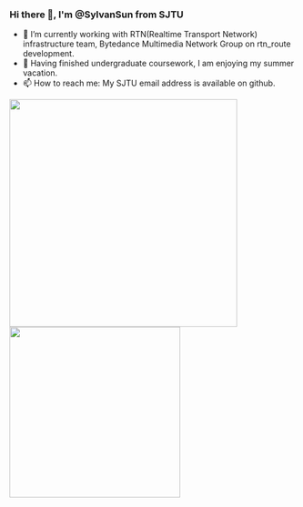 ### Hi there 👋, I'm @SylvanSun from SJTU

- 🔭 I’m currently working with RTN(Realtime Transport Network) infrastructure team, Bytedance Multimedia Network Group on rtn_route development.
- 🌱 Having finished undergraduate coursework, I am enjoying my summer vacation.
- 📫 How to reach me: My SJTU email address is available on github.

<div>
  <img align="left" src="https://github-readme-stats.vercel.app/api/wakatime?username=SylvanSun&theme=merko&layout=compact&line_height=45&langs_count=6" width=400 />
  <img align="left" src="https://github-readme-stats.vercel.app/api/top-langs/?username=SylvanSun&hide=Cython&theme=merko&layout=compact" width=300 />
</div>

<!--
**SylvanSun/SylvanSun** is a ✨ _special_ ✨ repository because its `README.md` (this file) appears on your GitHub profile.

Here are some ideas to get you started:

- 👯 I’m looking to collaborate on ...
- 🤔 I’m looking for help with ...
- 💬 Ask me about ...
- 😄 Pronouns: ...
- ⚡ Fun fact: ...
-->
